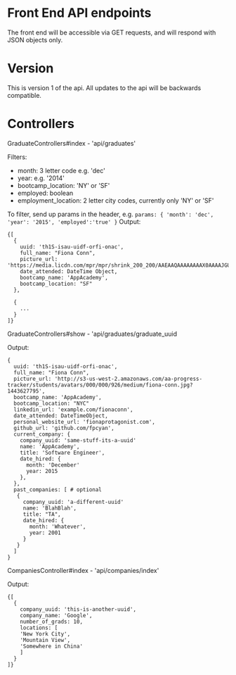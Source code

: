 # Front End API endpoints

The front end will be accessible via GET requests, and will respond with JSON objects only.

# Version

This is version 1 of the api. All updates to the api will be backwards compatible.

# Controllers

GraduateControllers#index - 'api/graduates'

Filters:
  * month: 3 letter code e.g. 'dec'
  * year: e.g. '2014'
  * bootcamp_location: 'NY' or 'SF'
  * employed: boolean
  * employment_location: 2 letter city codes, currently only 'NY' or 'SF'

To filter, send up params in the header, e.g.
`params: { 'month': 'dec', 'year': '2015', 'employed':'true' }`
Output:
```
{[
  {
    uuid: 'th1S-isau-uidf-orfi-onac',
    full_name: "Fiona Conn",
    picture_url: 'https://media.licdn.com/mpr/mpr/shrink_200_200/AAEAAQAAAAAAAAX0AAAAJGUxOTU3MjhjLTBiZmYtNDBmMi04NTRhLWZmOTJjMDZiZjNhMg.jpg',
    date_attended: DateTime Object,
    bootcamp_name: 'AppAcademy',
    bootcamp_location: "SF"
  },

  {
    ...
  }
]}

```

GraduateControllers#show - 'api/graduates/graduate_uuid

Output:
```
{
  uuid: 'th1S-isau-uidf-orfi-onac',
  full_name: "Fiona Conn",
  picture_url: 'http://s3-us-west-2.amazonaws.com/aa-progress-tracker/students/avatars/000/000/926/medium/fiona-conn.jpg?1443627795',
  bootcamp_name: 'AppAcademy',
  bootcamp_location: "NYC"
  linkedin_url: 'example.com/fionaconn',
  date_attended: DateTimeObject,
  personal_website_url: 'fionaprotagonist.com',
  github_url: 'github.com/fpcyan',
  current_company: {
    company_uuid: 'same-stuff-its-a-uuid'
    name: 'AppAcademy',
    title: 'Software Engineer',
    date_hired: {
      month: 'December'
      year: 2015
    },
  },
  past_companies: [ # optional
   {
     company_uuid: 'a-different-uuid'
     name: 'BlahBlah',
     title: "TA",
     date_hired: {
       month: 'Whatever',
       year: 2001
     }
   }
  ]
}
```

CompaniesController#index - 'api/companies/index'

Output:
```
{[
  {
    company_uuid: 'this-is-another-uuid',
    company_name: 'Google',
    number_of_grads: 10,
    locations: [
    'New York City',
    'Mountain View',
    'Somewhere in China'
    ]
  }
]}
```
